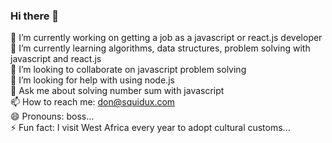 ### Hi there 👋

🔭 I’m currently working on getting a job as a javascript or react.js developer </br>
🌱 I’m currently learning algorithms, data structures, problem solving with javascript and react.js</br>
👯 I’m looking to collaborate on javascript problem solving</br>
🤔 I’m looking for help with using node.js </br>
💬 Ask me about solving number sum with javascript </br>
📫 How to reach me: don@squidux.com </br>
😄 Pronouns: boss...</br>
⚡ Fun fact: I visit West Africa every year to adopt cultural customs...</br>
